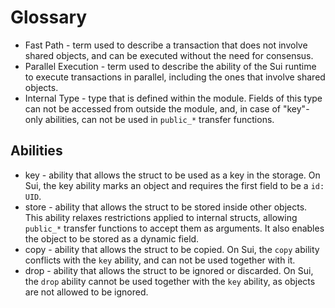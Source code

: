# Glossary

- Fast Path - term used to describe a transaction that does not involve shared objects, and can be executed without the need for consensus.
- Parallel Execution - term used to describe the ability of the Sui runtime to execute transactions in parallel, including the ones that involve shared objects.
- Internal Type - type that is defined within the module. Fields of this type can not be accessed from outside the module, and, in case of "key"-only abilities, can not be used in `public_*` transfer functions.

## Abilities

- key - ability that allows the struct to be used as a key in the storage. On Sui, the key ability marks an object and requires the first field to be a `id: UID`.
- store - ability that allows the struct to be stored inside other objects. This ability relaxes restrictions applied to internal structs, allowing `public_*` transfer functions to accept them as arguments. It also enables the object to be stored as a dynamic field.
- copy - ability that allows the struct to be copied. On Sui, the `copy` ability conflicts with the `key` ability, and can not be used together with it.
- drop - ability that allows the struct to be ignored or discarded. On Sui, the `drop` ability cannot be used together with the `key` ability, as objects are not allowed to be ignored.
